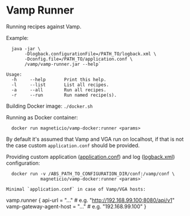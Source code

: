 # Vamp Runner

Running recipes against Vamp.

Example: 
```
  java -jar \
       -Dlogback.configurationFile=/PATH_TO/logback.xml \
       -Dconfig.file=/PATH_TO/application.conf \
       /vamp/vamp-runner.jar --help`

```
```
Usage:
  -h     --help       Print this help.
  -l     --list       List all recipes.
  -a     --all        Run all recipes.
  -r     --run        Run named recipe(s).
```

Building Docker image: `./docker.sh`

Running as Docker container: 
```
  docker run magneticio/vamp-docker:runner <params>
```

By default it's assumed that Vamp and VGA run on localhost, if that is not the case custom `application.conf` should be provided.

Providing custom application ([application.conf](https://github.com/magneticio/vamp-runner/blob/master/src/main/resources/reference.conf)) and log ([logback.xml](https://github.com/magneticio/vamp-runner/blob/master/conf/logback.xml)) configuration:

```
  docker run -v /ABS_PATH_TO_CONFIGURATION_DIR/conf:/vamp/conf \
             magneticio/vamp-docker:runner <params>`

Minimal `application.conf` in case of Vamp/VGA hosts:
```
vamp.runner {
  api-url = "..." # e.g. "http://192.168.99.100:8080/api/v1"
  vamp-gateway-agent-host = "..." # e.g. "192.168.99.100"
}
```
